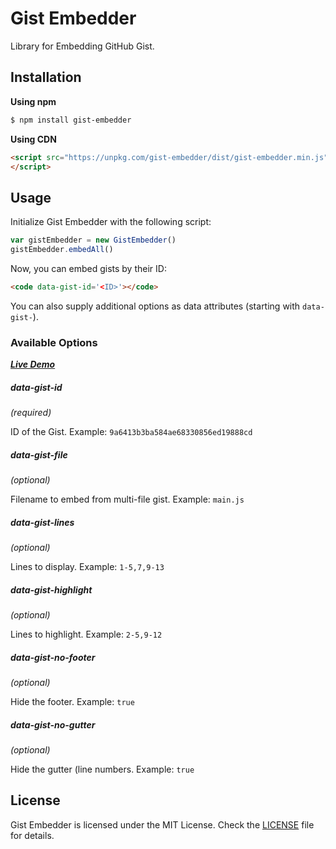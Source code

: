 # Gist Embedder

Library for Embedding GitHub Gist.

## Installation

**Using npm**

```sh
$ npm install gist-embedder
```

**Using CDN**

```html
<script src="https://unpkg.com/gist-embedder/dist/gist-embedder.min.js">
</script>
```

## Usage

Initialize Gist Embedder with the following script:

```javascript
var gistEmbedder = new GistEmbedder()
gistEmbedder.embedAll()
```

Now, you can embed gists by their ID:

```html
<code data-gist-id='<ID>'></code>
```

You can also supply additional options as data attributes (starting with `data-gist-`).

### Available Options

_**[Live Demo](https://muniftanjim.github.io/gist-embedder)**_

##### data-gist-id
_(required)_

ID of the Gist. Example: `9a6413b3ba584ae68330856ed19888cd`

##### data-gist-file
_(optional)_

Filename to embed from multi-file gist. Example: `main.js`

##### data-gist-lines
_(optional)_

Lines to display. Example: `1-5,7,9-13`

##### data-gist-highlight
_(optional)_

Lines to highlight. Example: `2-5,9-12`

##### data-gist-no-footer
_(optional)_

Hide the footer. Example: `true`

##### data-gist-no-gutter
_(optional)_

Hide the gutter (line numbers. Example: `true`

## License

Gist Embedder is licensed under the MIT License. Check the [LICENSE](https://github.com/MunifTanjim/gist-embedder/blob/master/LICENSE) file for details.
